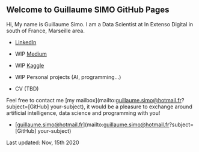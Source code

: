 ## Welcome to Guillaume SIMO GitHub Pages

Hi, 
My name is Guillaume Simo. I am a Data Scientist at In Extenso Digital in south of France, Marseille area.


* [LinkedIn](https://www.linkedin.com/in/guillaume-simo-b16b94123/)

* WIP [Medium](https://medium.com/@guillaume.simo)

* WIP [Kaggle](https://www.kaggle.com/guillaumes)

* WIP Personal projects (AI, programming...)

* CV (TBD)

Feel free to contact me [my mailbox](mailto:guillaume.simo@hotmail.fr?subject=[GitHub] your-subject), it would be a pleasure to exchange around artificial intelligence, data science and programming with you!


* [guillaume.simo@hotmail.fr](mailto:guillaume.simo@hotmail.fr?subject=[GitHub] your-subject)

Last updated: Nov, 15th 2020
